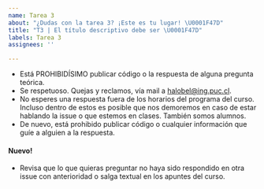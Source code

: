 ```yaml
---
name: Tarea 3
about: "¿Dudas con la tarea 3? ¡Este es tu lugar! \U0001F47D"
title: "T3 | El título descriptivo debe ser \U0001F47D"
labels: Tarea 3
assignees: ''

---
```


- Está PROHIBIDÍSIMO publicar código o la respuesta de alguna pregunta teórica.
- Se respetuoso. Quejas y reclamos, vía mail a halobel@ing.puc.cl.
- No esperes una respuesta fuera de los horarios del programa del curso. Incluso dentro de estos es posible que nos demoremos en caso de estar hablando la issue o que estemos en clases. También somos alumnos.
- De nuevo, está prohibido publicar código o cualquier información que guíe a alguien a la respuesta.

#### Nuevo!
- Revisa que lo que quieras preguntar no haya sido respondido en otra issue con anterioridad o salga textual en los apuntes del curso.
